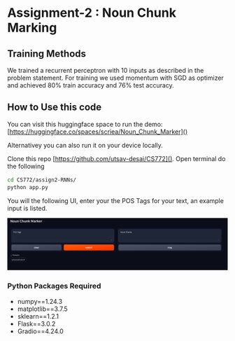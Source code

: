 # Assignment-2 : Noun Chunk Marking

## Training Methods

We trained a recurrent perceptron with 10 inputs as described in the problem statement. For training we used momentum with SGD as optimizer and achieved 80% train accuracy and 76% test accuracy.

## How to Use this code

You can visit this huggingface space to run the demo: [https://huggingface.co/spaces/scriea/Noun_Chunk_Marker]()



Alternativey you can also run it on your device locally.

Clone this repo [https://github.com/utsav-desai/CS772](). Open terminal do the following

```bash
cd CS772/assign2-RNNs/
python app.py
```

You will the following UI, enter your the POS Tags for your text, an example input is listed.

![1711779041465](image/README/1711779041465.png)


### Python Packages Required

* numpy==1.24.3
* matplotlib==3.7.5
* sklearn==1.2.1
* Flask==3.0.2
* Gradio==4.24.0
